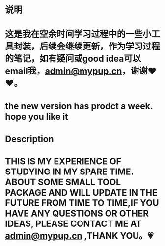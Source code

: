 # 说明
# 这是我在空余时间学习过程中的一些小工具封装，后续会继续更新，作为学习过程的笔记，如有疑问或good idea可以email我，admin@mypup.cn，谢谢❤️❤️。
# the new version has prodct a week. hope you like it

# Description
# THIS IS MY EXPERIENCE OF STUDYING IN MY SPARE TIME. ABOUT SOME SMALL TOOL PACKAGE AND WILL UPDATE IN THE FUTURE FROM TIME TO TIME,IF YOU HAVE ANY QUESTIONS OR OTHER IDEAS, PLEASE CONTACT ME AT admin@mypup.cn ,THANK YOU。💗
